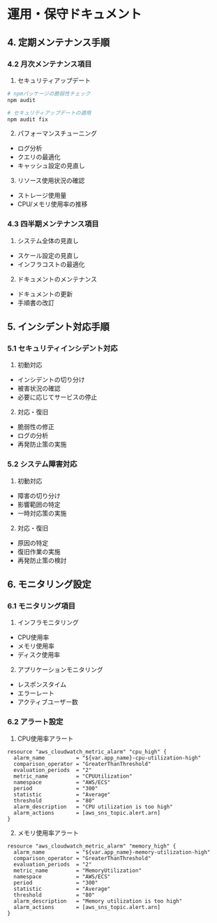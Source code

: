 # 運用・保守ドキュメント

## 4. 定期メンテナンス手順

### 4.2 月次メンテナンス項目

1. セキュリティアップデート
```bash
# npmパッケージの脆弱性チェック
npm audit

# セキュリティアップデートの適用
npm audit fix
```

2. パフォーマンスチューニング
- ログ分析
- クエリの最適化
- キャッシュ設定の見直し

3. リソース使用状況の確認
- ストレージ使用量
- CPU/メモリ使用率の推移

### 4.3 四半期メンテナンス項目

1. システム全体の見直し
- スケール設定の見直し
- インフラコストの最適化

2. ドキュメントのメンテナンス
- ドキュメントの更新
- 手順書の改訂

## 5. インシデント対応手順

### 5.1 セキュリティインシデント対応

1. 初動対応
- インシデントの切り分け
- 被害状況の確認
- 必要に応じてサービスの停止

2. 対応・復旧
- 脆弱性の修正
- ログの分析
- 再発防止策の実施

### 5.2 システム障害対応

1. 初動対応
- 障害の切り分け
- 影響範囲の特定
- 一時対応策の実施

2. 対応・復旧
- 原因の特定
- 復旧作業の実施
- 再発防止策の検討

## 6. モニタリング設定

### 6.1 モニタリング項目

1. インフラモニタリング
- CPU使用率
- メモリ使用率
- ディスク使用率

2. アプリケーションモニタリング
- レスポンスタイム
- エラーレート
- アクティブユーザー数

### 6.2 アラート設定

1. CPU使用率アラート
```hcl
resource "aws_cloudwatch_metric_alarm" "cpu_high" {
  alarm_name          = "${var.app_name}-cpu-utilization-high"
  comparison_operator = "GreaterThanThreshold"
  evaluation_periods  = "2"
  metric_name         = "CPUUtilization"
  namespace           = "AWS/ECS"
  period              = "300"
  statistic           = "Average"
  threshold           = "80"
  alarm_description   = "CPU utilization is too high"
  alarm_actions       = [aws_sns_topic.alert.arn]
}
```

2. メモリ使用率アラート
```hcl
resource "aws_cloudwatch_metric_alarm" "memory_high" {
  alarm_name          = "${var.app_name}-memory-utilization-high"
  comparison_operator = "GreaterThanThreshold"
  evaluation_periods  = "2"
  metric_name         = "MemoryUtilization"
  namespace           = "AWS/ECS"
  period              = "300"
  statistic           = "Average"
  threshold           = "80"
  alarm_description   = "Memory utilization is too high"
  alarm_actions       = [aws_sns_topic.alert.arn]
}
```